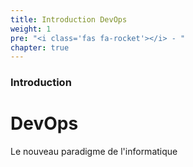 ```yaml
---
title: Introduction DevOps
weight: 1
pre: "<i class='fas fa-rocket'></i> - "
chapter: true
---
```


### Introduction

# DevOps

Le nouveau paradigme de l'informatique


